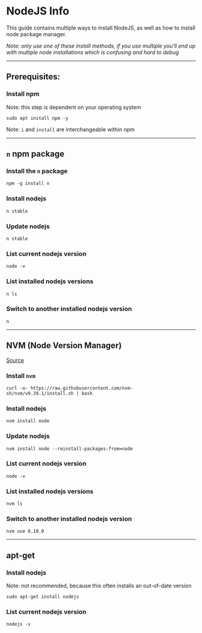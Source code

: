 # NodeJS Info

This guide contains multiple ways to install NodeJS, as well as how to install node package manager.

*Note: only use one of these install methods, if you use multiple you'll end up with multiple node installations which is confusing and hard to debug*

---

## Prerequisites:

### Install npm
Note: this step is dependent on your operating system
```
sudo apt install npm -y
```
Note: `i` and `install` are interchangeable within npm

---

## `n` npm package

### Install the `n` package
```
npm -g install n
```

### Install nodejs
```
n stable
```

### Update nodejs
```
n stable
```

### List current nodejs version
```
node -v
```

### List installed nodejs versions
```
n ls
```

### Switch to another installed nodejs version
```
n
```

---

## NVM (Node Version Manager)
[Source](https://github.com/nvm-sh/nvm)

### Install `nvm`
```
curl -o- https://raw.githubusercontent.com/nvm-sh/nvm/v0.39.1/install.sh | bash
```

### Install nodejs
```
nvm install node
```

### Update nodejs
```
nvm install node --reinstall-packages-from=node
```

### List current nodejs version
```
node -v
```

### List installed nodejs versions
```
nvm ls
```

### Switch to another installed nodejs version
```
nvm use 8.10.0
```

---

## apt-get

### Install nodejs
Note: not recommended, because this often installs an out-of-date version
```
sudo apt-get install nodejs
```

### List current nodejs version
```
nodejs -v
```
